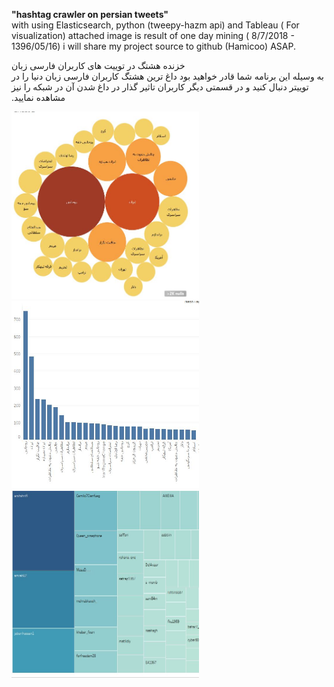 <strong>"hashtag crawler on persian tweets"</strong>
<br>
with using Elasticsearch, python (tweepy-hazm api) and Tableau ( For visualization)
attached image is result of one day mining ( 8/7/2018 - 1396/05/16)
i will share my project source to github (Hamicoo) ASAP.
<br>
<p><span dir="rtl">خزنده هشتگ در توییت های کاربران فارسی زبان
<br>
به وسیله این برنامه شما قادر خواهید بود داغ ترین هشتگ کاربران فارسی زبان دنیا را در توییتر دنبال کنید
و در قسمتی دیگر کاربران تاثیر گذار در داغ شدن آن در شبکه را نیز مشاهده نمایید.
</p></span>
<img src="https://github.com/hamicoo/twitter_persian_crawler/blob/master/2.JPG" height="300" width="300"><img src="https://github.com/hamicoo/twitter_persian_crawler/blob/master/3.JPG" height="300" width="300"><img src="https://github.com/hamicoo/twitter_persian_crawler/blob/master/users.JPG" height="300" width="300">



